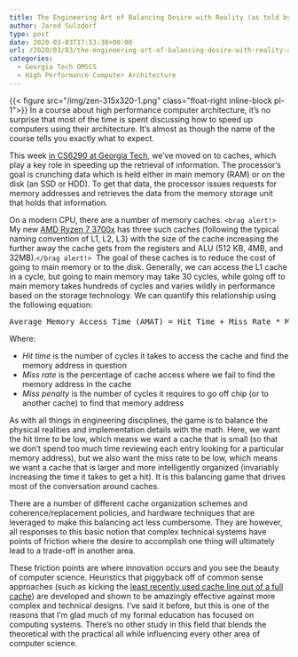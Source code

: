 ```yaml
---
title: The Engineering Art of Balancing Desire with Reality (as told by processor caches)
author: Jared Sulzdorf
type: post
date: 2020-03-03T17:53:30+00:00
url: /2020/03/03/the-engineering-art-of-balancing-desire-with-reality-as-told-by-processor-caches/
categories:
  - Georgia Tech OMSCS
  - High Performance Computer Architecture
---
```


{{< figure src="/img/zen-315x320-1.png" class="float-right inline-block pl-1">}} In a course about high performance computer architecture, it&#8217;s no surprise that most of the time is spent discussing how to speed up computers using their architecture. It&#8217;s almost as though the name of the course tells you exactly what to expect.

This week [in CS6290 at Georgia Tech][1], we&#8217;ve moved on to caches, which play a key role in speeding up the retrieval of information. The processor&#8217;s goal is crunching data which is held either in main memory (RAM) or on the disk (an SSD or HDD). To get that data, the processor issues requests for memory addresses and retrieves the data from the memory storage unit that holds that information.

<!--more-->

On a modern CPU, there are a number of memory caches. `<brag alert!>` My new [AMD Ryzen 7 3700x][2] has three such caches (following the typical naming convention of L1, L2, L3) with the size of the cache increasing the further away the cache gets from the registers and ALU (512 KB, 4MB, and 32MB).`</brag alert!>`  The goal of these caches is to reduce the cost of going to main memory or to the disk. Generally, we can access the L1 cache in a cycle, but going to main memory may take 30 cycles, while going off to main memory takes hundreds of cycles and varies wildly in performance based on the storage technology. We can quantify this relationship using the following equation:

<pre>Average Memory Access Time (AMAT) = Hit Time + Miss Rate * Miss Penalty</pre>

Where:

- _Hit time_ is the number of cycles it takes to access the cache and find the memory address in question
- _Miss rate_ is the percentage of cache access where we fail to find the memory address in the cache
- _Miss penalty_ is the number of cycles it requires to go off chip (or to another cache) to find that memory address

As with all things in engineering disciplines, the game is to balance the physical realities and implementation details with the math. Here, we want the hit time to be low, which means we want a cache that is small (so that we don&#8217;t spend too much time reviewing each entry looking for a particular memory address), but we also want the miss rate to be low, which means we want a cache that is larger and more intelligently organized (invariably increasing the time it takes to get a hit). It is this balancing game that drives most of the conversation around caches.

There are a number of different cache organization schemes and coherence/replacement policies, and hardware techniques that are leveraged to make this balancing act less cumbersome. They are however, all responses to this basic notion that complex technical systems have points of friction where the desire to accomplish one thing will ultimately lead to a trade-off in another area.

These friction points are where innovation occurs and you see the beauty of computer science. Heuristics that piggyback off of common sense approaches (such as kicking the [least recently used cache line out of a full cache][3]) are developed and shown to be amazingly effective against more complex and technical designs. I&#8217;ve said it before, but this is one of the reasons that I&#8217;m glad much of my formal education has focused on computing systems. There&#8217;s no other study in this field that blends the theoretical with the practical all while influencing every other area of computer science.

[1]: https://www.jsulz.com/category/high-performance-computer-architecture/
[2]: https://www.amd.com/en/products/cpu/amd-ryzen-7-3700x
[3]: https://en.wikipedia.org/wiki/Cache_replacement_policies#Least_recently_used_(LRU)
